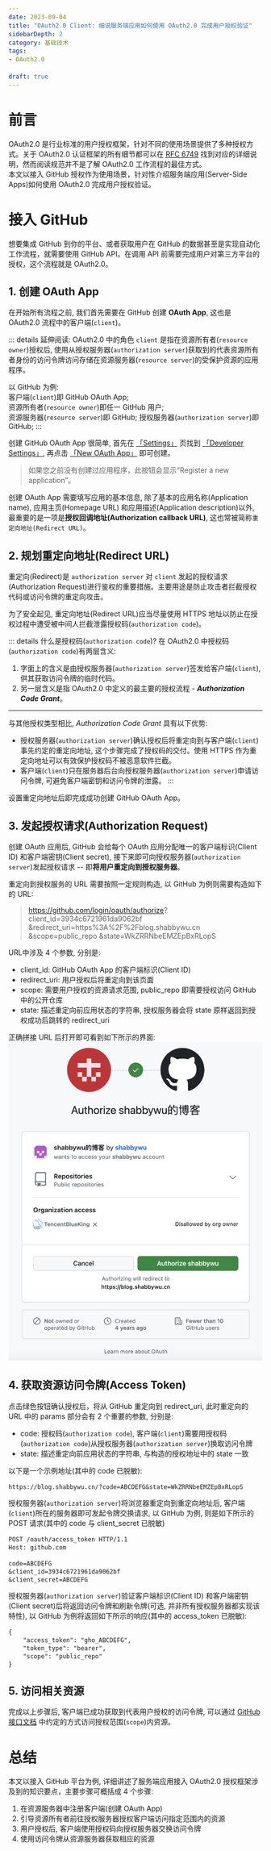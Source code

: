 ```yaml
---
date: 2023-09-04
title: "OAuth2.0 Client: 细说服务端应用如何使用 OAuth2.0 完成用户授权验证"
sidebarDepth: 2
category: 基础技术
tags:
- OAuth2.0

draft: true
---
```


# 前言
OAuth2.0 是行业标准的用户授权框架，针对不同的使用场景提供了多种授权方式。关于 OAuth2.0 认证框架的所有细节都可以在 [RFC 6749](https://datatracker.ietf.org/doc/html/rfc6749) 找到对应的详细说明，然而阅读规范并不是了解 OAuth2.0 工作流程的最佳方式。   
本文以接入 GitHub 授权作为使用场景，针对性介绍服务端应用(Server-Side Apps)如何使用 OAuth2.0 完成用户授权验证。

# 接入 GitHub

想要集成 GitHub 到你的平台、或者获取用户在 GitHub 的数据甚至是实现自动化工作流程，就需要使用 GitHub API。在调用 API 前需要完成用户对第三方平台的授权，这个流程就是 OAuth2.0。

## 1. 创建 OAuth App
在开始所有流程之前, 我们首先需要在 GitHub 创建 **OAuth App**, 这也是 OAuth2.0 流程中的客户端(`client`)。

::: details 延伸阅读: OAuth2.0 中的角色
`client` 是指在资源所有者(`resource owner`)授权后, 使用从授权服务器(`authorization server`)获取到的代表资源所有者身份的访问令牌访问存储在资源服务器(`resource server`)的受保护资源的应用程序。   

以 GitHub 为例:   
客户端(`client`)即 GitHub OAuth App;   
资源所有者(`resource owner`)即任一 GitHub 用户;   
资源服务器(`resource server`)即 GitHub;
授权服务器(`authorization server`)即 GitHub;
:::

创建 GitHub OAuth App 很简单, 首先在 [「Settings」](https://github.com/settings) 页找到 [「Developer Settings」](https://github.com/settings/developers), 再点击 [「New OAuth App」](https://github.com/settings/applications/new) 即可创建。
> 如果您之前没有创建过应用程序，此按钮会显示“Register a new application”。   

创建 OAuth App 需要填写应用的基本信息, 除了基本的应用名称(Application name), 应用主页(Homepage URL) 和应用描述(Application description)以外, 最重要的是一项是**授权回调地址(Authorization callback URL)**, 这也常被简称`重定向地址(Redirect URL)`。

## 2. 规划重定向地址(Redirect URL)

重定向(Redirect)是 `authorization server` 对 `client` 发起的授权请求(Authorization Request)进行鉴权的重要措施。主要用途是防止攻击者拦截授权代码或访问令牌的重定向攻击。

为了安全起见, 重定向地址(Redirect URL)应当尽量使用 HTTPS 地址以防止在授权过程中遭受被中间人拦截泄露授权码(`authorization code`)。

::: details 什么是授权码(`authorization code`)?
在 OAuth2.0 中授权码(`authorization code`)有两层含义:   
1. 字面上的含义是由授权服务器(`authorization server`)签发给客户端(`client`), 供其获取访问令牌的临时代码。   
2. 另一层含义是指 OAuth2.0 中定义的最主要的授权流程 - ***Authorization Code Grant***。   
---
与其他授权类型相比, *Authorization Code Grant* 具有以下优势:
- 授权服务器(`authorization server`)确认授权后将重定向到与客户端(`client`)事先约定的重定向地址, 这个步骤完成了授权码的交付。使用 HTTPS 作为重定向地址可以有效保护授权码不被恶意软件拦截。
- 客户端(`client`)只在服务器后台向授权服务器(`authorization server`)申请访问令牌, 可避免客户端密钥和访问令牌的泄露。
:::

设置重定向地址后即完成成功创建 GitHub OAuth App。

## 3. 发起授权请求(Authorization Request)

创建 OAuth 应用后, GitHub 会给每个 OAuth 应用分配唯一的客户端标识(Client ID) 和客户端密钥(Client secret), 接下来即可向授权服务器(`authorization server`)发起授权请求 -- 即**将用户重定向到授权服务器**。

重定向到授权服务的 URL 需要按照一定规则构造, 以 GitHub 为例则需要构造如下的 URL:
> https://github.com/login/oauth/authorize?
> client_id=3934c6721961da9062bf
> &redirect_uri=https%3A%2F%2Fblog.shabbywu.cn
> &scope=public_repo
> &state=WkZRRNbeEMZEpBxRLopS

URL中涉及 4 个参数, 分别是:
- client_id: GitHub OAuth App 的客户端标识(Client ID)
- redirect_uri: 用户授权后将重定向到该页面
- scope: 需要用户授权的资源请求范围, public_repo 即需要授权访问 GitHub 中的公开仓库
- state: 描述重定向前应用状态的字符串, 授权服务器会将 state 原样返回到授权成功后跳转的 redirect_uri

正确拼接 URL 后打开即可看到如下所示的界面:
![GitHub OAuth 授权示例](/img/GitHub-OAuth-Authrozation-Example.png)



## 4. 获取资源访问令牌(Access Token)

点击绿色按钮确认授权后，将从 GitHub 重定向到 redirect_uri, 此时重定向的 URL 中的 params 部分会有 2 个重要的参数, 分别是:
- code: 授权码(`authorization code`), 客户端(`client`)需要用授权码(`authorization code`)从授权服务器(`authorization server`)换取访问令牌
- state: 描述重定向前应用状态的字符串, 与构造的授权地址中的 state 一致

以下是一个示例地址(其中的 code 已脱敏):
```
https://blog.shabbywu.cn/?code=ABCDEFG&state=WkZRRNbeEMZEpBxRLopS
```

授权服务器(`authorization server`)将浏览器重定向到重定向地址后, 客户端(`client`)所在的服务器即可发起令牌交换请求, 以 GitHub 为例, 则是如下所示的 POST 请求(其中的 code 与 client_secret 已脱敏)

```
POST /oauth/access_token HTTP/1.1
Host: github.com
 
code=ABCDEFG
&client_id=3934c6721961da9062bf
&client_secret=ABCDEFG
```

授权服务器(`authorization server`)验证客户端标识(Client ID) 和客户端密钥(Client secret)后将返回访问令牌和刷新令牌(可选, 并非所有授权服务器都实现该特性), 以 GitHub 为例将返回如下所示的响应(其中的 access_token 已脱敏):
```
{
    "access_token": "gho_ABCDEFG",
    "token_type": "bearer",
    "scope": "public_repo"
}
```

## 5. 访问相关资源

完成以上步骤后, 客户端已成功获取到代表用户授权的访问令牌, 可以通过 [GitHub 接口文档](https://docs.github.com/en/rest/overview/api-versions) 中约定的方式访问授权范围(`scope`)内资源。

# 总结
本文以接入 GitHub 平台为例, 详细讲述了服务端应用接入 OAuth2.0 授权框架涉及到的知识要点，主要步骤可概括成 4 个步骤:
1. 在资源服务器中注册客户端(创建 OAuth App)
2. 引导资源所有者前往授权服务器授权客户端访问指定范围内的资源
3. 用户授权后, 客户端使用授权码向授权服务器交换访问令牌
4. 使用访问令牌从资源服务器获取相应的资源